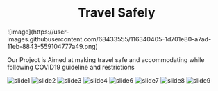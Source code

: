<h1 align="center" style="color:173, 110, 245;">
Travel Safely
</h1>      
![image](https://user-images.githubusercontent.com/68433555/116340405-1d701e80-a7ad-11eb-8843-559104777a49.png)

Our Project is Aimed at making travel safe and accommodating while following COVID19 guideline and restrictions

![slide1](https://user-images.githubusercontent.com/68433555/116340143-ab97d500-a7ac-11eb-8cdb-c991de0212a0.jpg)
![slide2](https://user-images.githubusercontent.com/68433555/116340202-c23e2c00-a7ac-11eb-9e3f-b3ad5e75710f.png)
![slide3](https://user-images.githubusercontent.com/68433555/116340214-cb2efd80-a7ac-11eb-9ec5-778cde5079df.jpg)
![slide4](https://user-images.githubusercontent.com/68433555/116340238-d7b35600-a7ac-11eb-9c9c-83f613582820.jpg)
![slide6](https://user-images.githubusercontent.com/68433555/116340339-05000400-a7ad-11eb-83fe-bc4ae85029e0.jpg)
![slide7](https://user-images.githubusercontent.com/68433555/116340341-05989a80-a7ad-11eb-8677-480553108c5a.jpg)
![slide8](https://user-images.githubusercontent.com/68433555/116340343-06313100-a7ad-11eb-8011-1a2cca5e7194.jpg)
![slide9](https://user-images.githubusercontent.com/68433555/116340344-07faf480-a7ad-11eb-83df-7257bb7bf5f5.jpg)
